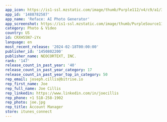 ```yaml
---
app_icon: https://is1-ssl.mzstatic.com/image/thumb/Purple112/v4/c9/a1/34/c9a13449-0723-6867-9996-824303d0d24a/AppIcon-0-0-1x_U007emarketing-0-6-0-85-220.png/1024x1024bb.png
app_id: '1488782587'
app_name: 'Reface: AI Photo Generator'
app_screenshot: https://is1-ssl.mzstatic.com/image/thumb/PurpleSource116/v4/79/94/fb/7994fb47-996d-6594-e5c0-0bad213856f0/d9643fa0-6b57-4513-8f7e-20c9fa938f02_1.jpg/1284x2778bb.png
category: Photo & Video
country: US
id: CRXH55N7-iYx
language: en
most_recent_release: '2024-02-18T00:00:00'
publisher_id: '1450802200'
publisher_name: NEOCORTEXT, INC.
rank: '147'
release_count_in_past_year: '40'
release_count_in_past_year_category: 17
release_count_in_past_year_top_in_category: 50
rep_email: joseph.cillis@bitrise.io
rep_first_name: Joe
rep_full_name: Joe Cillis
rep_linkedin: https://www.linkedin.com/in/joecillis
rep_phone: +1 518-258-1902
rep_photo: joe.jpg
rep_title: Account Manager
store: itunes_connect
---
```

